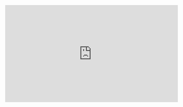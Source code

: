<iframe width="560" height="315" src="https://www.youtube.com/embed/sZoBpqrZxAg" title="YouTube video player" frameborder="0" 
        allow="accelerometer; autoplay; clipboard-write; encrypted-media; gyroscope; picture-in-picture" allowfullscreen></iframe>
